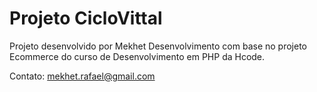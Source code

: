 # Projeto CicloVittal

Projeto desenvolvido por Mekhet Desenvolvimento com base no projeto Ecommerce do curso de Desenvolvimento em PHP da Hcode.

Contato: mekhet.rafael@gmail.com
